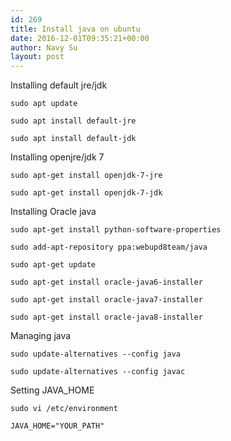 ```yaml
---
id: 269
title: Install java on ubuntu
date: 2016-12-01T09:35:21+00:00
author: Navy Su
layout: post
---
```

Installing default jre/jdk

~~~shell
sudo apt update

sudo apt install default-jre

sudo apt install default-jdk
~~~

Installing openjre/jdk 7

~~~shell
sudo apt-get install openjdk-7-jre 

sudo apt-get install openjdk-7-jdk
~~~

Installing Oracle java

~~~shell
sudo apt-get install python-software-properties

sudo add-apt-repository ppa:webupd8team/java

sudo apt-get update

sudo apt-get install oracle-java6-installer

sudo apt-get install oracle-java7-installer

sudo apt-get install oracle-java8-installer
~~~

Managing java

~~~shell
sudo update-alternatives --config java

sudo update-alternatives --config javac
~~~

Setting JAVA_HOME

~~~shell
sudo vi /etc/environment
~~~

~~~shell
JAVA_HOME="YOUR_PATH"
~~~